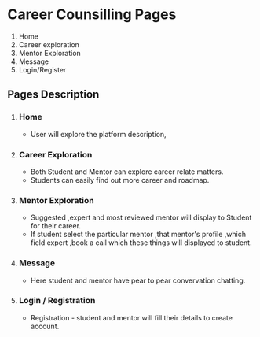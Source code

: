 # Career Counsilling Pages

1. Home
1. Career exploration
1. Mentor Exploration
1. Message
1. Login/Register

## Pages Description

1. ### Home 
    - User will explore the platform description,
1. ### Career Exploration
    - Both Student and Mentor can explore career relate matters.
    - Students can easily find out more career and roadmap.
1. ### Mentor Exploration 
    - Suggested ,expert and most reviewed mentor will display to Student for their career.
    - If student select the particular mentor ,that mentor's profile ,which field expert ,book a call which these things will displayed to student.
1. ### Message 
    - Here student and mentor have pear to pear convervation chatting.
1. ### Login / Registration 
    - Registration - student and mentor will fill their details to create account.
